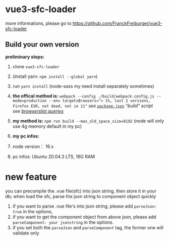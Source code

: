 # vue3-sfc-loader

more informations, please go to https://github.com/FranckFreiburger/vue3-sfc-loader


## Build your own version

 **preliminary steps:**  
  1. clone `vue3-sfc-loader`
  1. (install yarn: `npm install --global yarn`)
  1. run `yarn install` (node-sass my need install separately sometimes)


  1. **the offical method is:**
  `webpack --config ./build/webpack.config.js --mode=production --env targetsBrowsers="> 1%, last 2 versions, Firefox ESR, not dead, not ie 11"`
  _see [`package.json`](https://github.com/FranckFreiburger/vue3-sfc-loader/blob/main/package.json) "build" script_  
  _see [browserslist queries](https://github.com/browserslist/browserslist#queries)_  

  1. **my method is:**
  `npm run build --max_old_space_size=8192` (node will only use 4g memory default in my pc)
  1. **my pc infos:**
  1. node version： 16.x
  1. pc infos: Ubuntu 20.04.3 LTS, 16G RAM


# new feature

you can precompile the .vue file(sfc) into json string, then store it in your db; when load the sfc, parse the json string to component object quickly

1. if you want to parse .vue file's into json string, please add `parseJson: true` in the options,
1. if you want to get the component object from above json, please add `parseComponent: your jsonstring` in the options.
1. if you set both the `parseJson` and `parseComponent` tag, the former one will validate only

